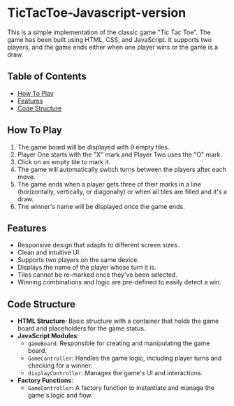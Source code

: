 # TicTacToe-Javascript-version
This is a simple implementation of the classic game "Tic Tac Toe". The game has been built using HTML, CSS, and JavaScript. It supports two players, and the game ends either when one player wins or the game is a draw.

## Table of Contents

- [How To Play](#how-to-play)
- [Features](#features)
- [Code Structure](#code-structure)

## How To Play

1. The game board will be displayed with 9 empty tiles.
2. Player One starts with the "X" mark and Player Two uses the "O" mark.
3. Click on an empty tile to mark it.
4. The game will automatically switch turns between the players after each move.
5. The game ends when a player gets three of their marks in a line (horizontally, vertically, or diagonally) or when all tiles are filled and it's a draw.
6. The winner's name will be displayed once the game ends.

## Features

- Responsive design that adapts to different screen sizes.
- Clean and intuitive UI.
- Supports two players on the same device.
- Displays the name of the player whose turn it is.
- Tiles cannot be re-marked once they've been selected.
- Winning combinations and logic are pre-defined to easily detect a win.

## Code Structure

- **HTML Structure**: Basic structure with a container that holds the game board and placeholders for the game status.
- **JavaScript Modules**:
    - `gameBoard`: Responsible for creating and manipulating the game board.
    - `GameController`: Handles the game logic, including player turns and checking for a winner.
    - `displayController`: Manages the game's UI and interactions.
- **Factory Functions**:
    - `GameController`: A factory function to instantiate and manage the game's logic and flow.